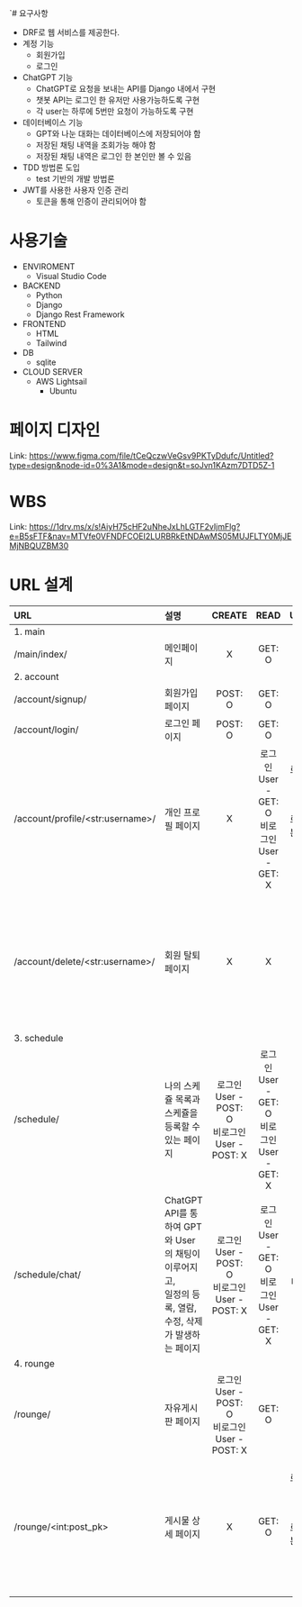 `# 요구사항
* DRF로 웹 서비스를 제공한다.
* 계정 기능
  * 회원가입
  * 로그인
* ChatGPT 기능
  * ChatGPT로 요청을 보내는 API를 Django 내에서 구현
  * 챗봇 API는 로그인 한 유저만 사용가능하도록 구현
  * 각 user는 하루에 5번만 요청이 가능하도록 구현
* 데이터베이스 기능
  * GPT와 나눈 대화는 데이터베이스에 저장되어야 함
  * 저장된 채팅 내역을 조회가능 해야 함
  * 저장된 채팅 내역은 로그인 한 본인만 볼 수 있음
* TDD 방법론 도입
  * test 기반의 개발 방법론
* JWT를 사용한 사용자 인증 관리
  * 토큰을 통해 인증이 관리되어야 함

# 사용기술

* ENVIROMENT
  * Visual Studio Code
* BACKEND
  * Python
  * Django
  * Django Rest Framework
* FRONTEND
  * HTML
  * Tailwind
* DB
  * sqlite
* CLOUD SERVER
  * AWS Lightsail
    * Ubuntu

# 페이지 디자인
Link: https://www.figma.com/file/tCeQczwVeGsv9PKTyDdufc/Untitled?type=design&node-id=0%3A1&mode=design&t=soJvn1KAzm7DTD5Z-1

# WBS
Link: https://1drv.ms/x/s!AiyH75cHF2uNheJxLhLGTF2vIjmFlg?e=B5sFTF&nav=MTVfe0VFNDFCOEI2LURBRkEtNDAwMS05MUJFLTY0MjJEMjNBQUZBM30

# URL 설계
|URL|설명|CREATE|READ|UPDATE|DELETE|
|:---|:---|:---:|:---:|:---:|:---:|
|1. main|
|/main/index/|메인페이지|X|GET: O|X|X|
|2. account|
|/account/signup/|회원가입 페이지|POST: O|GET: O|X|X|X|
|/account/login/|로그인 페이지|POST: O|GET: O|X|X|X|
|/account/profile/\<str:username\>/|개인 프로필 페이지|X|로그인 User - GET: O<br>비로그인 User - GET: X|로그인 한 본인 User - PUT: O<br>로그인 한 본인 제외 모든 User - PUT: X|X|X|
|/account/delete/\<str:username\>/|회원 탈퇴 페이지|X|X|X|<로그인 한 본인 User - DELETE: O<br>로그인 한 본인 제외 모든 User - DELETE: X
|3. schedule|
|/schedule/|나의 스케쥴 목록과 스케쥴을 등록할 수 있는 페이지|로그인 User - POST: O<br>비로그인 User - POST: X|로그인 User - GET: O<br>비로그인 User - GET: X|X|X|
|/schedule/chat/|ChatGPT API를 통하여 GPT와 User의 채팅이 이루어지고,<br>일정의 등록, 열람, 수정, 삭제가 발생하는 페이지|로그인 User - POST: O<br>비로그인 User - POST: X|로그인 User - GET: O<br>비로그인 User - GET: X|로그인 User - PUT: O<br>비로그인 User - PUT: X|로그인 User - DELETE: O<br>비로그인 User - DELETE: X|
|4. rounge|
|/rounge/|자유게시판 페이지|로그인 User - POST: O<br>비로그인 User - POST: X|GET: O|X|X|
|/rounge/\<int:post_pk\>|게시물 상세 페이지|X|GET: O|로그인 한 본인 User - PUT: O<br>로그인 한 본인 제외 모든 User - PUT: X|로그인 한 본인 User - DELETE: O<br>로그인 한 본인 제외 모든 User - DELETE: X|
